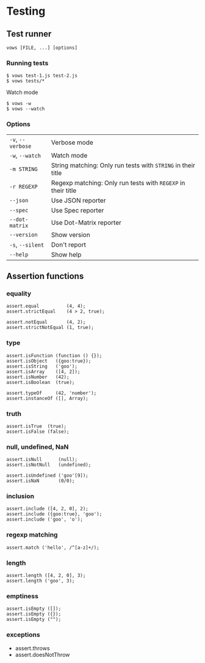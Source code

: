 Testing
=======

Test runner
-----------

    vows [FILE, ...] [options]

### Running tests #

    $ vows test-1.js test-2.js
    $ vows tests/*

Watch mode

    $ vows -w
    $ vows --watch

### Options #

<table cellspacing="10">
  <tr>
    <td><code>-v</code>, <code>--verbose</code></td>
    <td>Verbose mode</td>
  </tr>
  <tr>
    <td><code>-w</code>, <code>--watch</code></td>
    <td>Watch mode</td>
  </tr>
  <tr>
    <td><code>-m STRING</code></td>
    <td>String matching: Only run tests with <code>STRING</code> in their title</td>
  </tr>
  <tr>
    <td><code>-r REGEXP</code></td>
    <td>Regexp matching: Only run tests with <code>REGEXP</code> in their title</td>
  </tr>
  <tr>
    <td><code>--json</code></td>
    <td>Use JSON reporter</td>
  </tr>
  <tr>
    <td><code>--spec</code></td>
    <td>Use Spec reporter</td>
  </tr>
  <tr>
    <td><code>--dot-matrix</code></td>
    <td>Use Dot-Matrix reporter</td>
  </tr>
  <!-- <tr> -->
  <!--   <td><code>-no-color</code></td> -->
  <!--   <td>Don't use terminal colors</td> -->
  <!-- </tr> -->
  <tr>
    <td><code>--version</code></td>
    <td>Show version</td>
  </tr>
  <tr>
    <td><code>-s</code>, <code>--silent</code></td>
    <td>Don't report</td>
  </tr>
  <tr>
    <td><code>--help</code></td>
    <td>Show help</td>
  </tr>
</table>

Assertion functions
-------------------

### equality #

    assert.equal          (4, 4);
    assert.strictEqual    (4 > 2, true);

    assert.notEqual       (4, 2);
    assert.strictNotEqual (1, true);

### type #

    assert.isFunction (function () {});
    assert.isObject   ({goo:true});
    assert.isString   ('goo');
    assert.isArray    ([4, 2]);
    assert.isNumber   (42);
    assert.isBoolean  (true);

    assert.typeOf     (42, 'number');
    assert.instanceOf ([], Array);

### truth #

    assert.isTrue  (true);
    assert.isFalse (false);

### null, undefined, NaN #

    assert.isNull      (null);
    assert.isNotNull   (undefined);

    assert.isUndefined ('goo'[9]);
    assert.isNaN       (0/0);

### inclusion #

    assert.include ([4, 2, 0], 2);
    assert.include ({goo:true}, 'goo');
    assert.include ('goo', 'o');

### regexp matching #

    assert.match ('hello', /^[a-z]+/);

### length #

    assert.length ([4, 2, 0], 3);
    assert.length ('goo', 3);

### emptiness #

    assert.isEmpty ([]);
    assert.isEmpty ({});
    assert.isEmpty ("");

### exceptions #

- assert.throws
- assert.doesNotThrow


